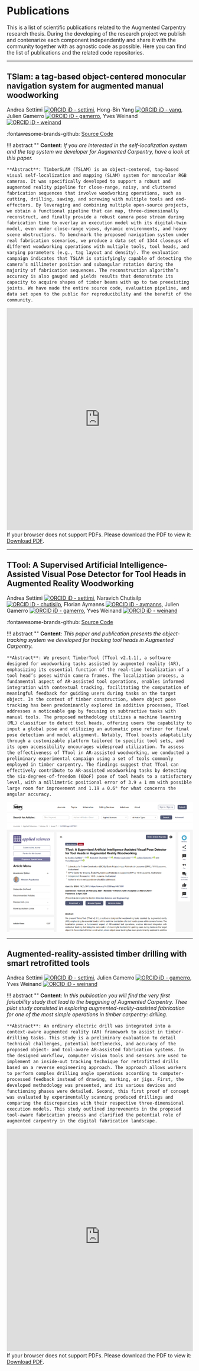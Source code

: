 # Publications 

This is a list of scientific publications related to the Augmented Carpentry research thesis. During the developing of the research project we publish and contenarize each component independently and share it with the community together with as agnostic code as possible. Here you can find the list of publications and the related code repositories.

---

## TSlam: a tag-based object-centered monocular navigation system for augmented manual woodworking

Andrea Settimi <a title="ORCID, Andrea Settimi" href="https://orcid.org/0000-0001-5020-7331"><img width="15" alt="ORCID iD - settimi" src="https://upload.wikimedia.org/wikipedia/commons/thumb/0/06/ORCID_iD.svg/512px-ORCID_iD.svg.png?20190308043226"></a>,
Hong-Bin Yang <a title="ORCID, Hong-Bin Yang" href="https://orcid.org/0000-0001-8422-5263"><img width="15" alt="ORCID iD - yang" src="https://upload.wikimedia.org/wikipedia/commons/thumb/0/06/ORCID_iD.svg/512px-ORCID_iD.svg.png?20190308043226"></a>,
Julien Gamerro <a title="ORCID, Julien Gamerro" href="https://orcid.org/0000-0001-7802-5345"><img width="15" alt="ORCID iD - gamerro" src="https://upload.wikimedia.org/wikipedia/commons/thumb/0/06/ORCID_iD.svg/512px-ORCID_iD.svg.png?20190308043226"></a>,
Yves Weinand <a title="ORCID, Yves Weinand" href="https://orcid.org/0000-0002-8088-6504"><img width="15" alt="ORCID iD - weinand" src="https://upload.wikimedia.org/wikipedia/commons/thumb/0/06/ORCID_iD.svg/512px-ORCID_iD.svg.png?20190308043226"></a>

:fontawesome-brands-github: [Source Code](https://github.com/ibois-epfl/TSlam)

!!! abstract ""
    **Content**: *If you are interested in the self-localization system and the tag system we developer for Augmented Carpentry, have a look at this paper.*

    **Abstract**: TimberSLAM (TSLAM) is an object-centered, tag-based visual self-localization and mapping (SLAM) system for monocular RGB cameras. It was specifically developed to support a robust and augmented reality pipeline for close-range, noisy, and cluttered fabrication sequences that involve woodworking operations, such as cutting, drilling, sawing, and screwing with multiple tools and end-effectors. By leveraging and combining multiple open-source projects, we obtain a functional pipeline that can map, three-dimensionally reconstruct, and finally provide a robust camera pose stream during fabrication time to overlay an execution model with its digital-twin model, even under close-range views, dynamic environments, and heavy scene obstructions. To benchmark the proposed navigation system under real fabrication scenarios, we produce a data set of 1344 closeups of different woodworking operations with multiple tools, tool heads, and varying parameters (e.g., tag layout and density). The evaluation campaign indicates that TSLAM is satisfyingly capable of detecting the camera’s millimeter position and subangular rotation during the majority of fabrication sequences. The reconstruction algorithm’s accuracy is also gauged and yields results that demonstrate its capacity to acquire shapes of timber beams with up to two preexisting joints. We have made the entire source code, evaluation pipeline, and data set open to the public for reproducibility and the benefit of the community.

<embed src="https://link.springer.com/content/pdf/10.1007/s41693-024-00118-w.pdf" width="100%" height="600px" type="application/pdf">
    If your browser does not support PDFs. Please download the PDF to view it: <a href="https://link.springer.com/article/10.1007/s41693-024-00118-w">Download PDF</a>.
</embed>

---

## TTool: A Supervised Artificial Intelligence-Assisted Visual Pose Detector for Tool Heads in Augmented Reality Woodworking

Andrea Settimi <a title="ORCID, Andrea Settimi" href="https://orcid.org/0000-0001-5020-7331"><img width="15" alt="ORCID iD - settimi" src="https://upload.wikimedia.org/wikipedia/commons/thumb/0/06/ORCID_iD.svg/512px-ORCID_iD.svg.png?20190308043226"></a>,
Naravich Chutisilp <a title="ORCID, Naravich Chutisilp" href="https://orcid.org/0009-0005-8782-732X"><img width="15" alt="ORCID iD - chutisilp" src="https://upload.wikimedia.org/wikipedia/commons/thumb/0/06/ORCID_iD.svg/512px-ORCID_iD.svg.png?20190308043226"></a>,
Florian Aymanns <a title="ORCID, Florain Aymanns" href="http://orcid.org/0000-0003-4290-7244"><img width="15" alt="ORCID iD - aymanns" src="https://upload.wikimedia.org/wikipedia/commons/thumb/0/06/ORCID_iD.svg/512px-ORCID_iD.svg.png?20190308043226"></a>,
Julien Gamerro <a title="ORCID, Julien Gamerro" href="https://orcid.org/0000-0001-7802-5345"><img width="15" alt="ORCID iD - gamerro" src="https://upload.wikimedia.org/wikipedia/commons/thumb/0/06/ORCID_iD.svg/512px-ORCID_iD.svg.png?20190308043226"></a>,
Yves Weinand <a title="ORCID, Yves Weinand" href="https://orcid.org/0000-0002-8088-6504"><img width="15" alt="ORCID iD - weinand" src="https://upload.wikimedia.org/wikipedia/commons/thumb/0/06/ORCID_iD.svg/512px-ORCID_iD.svg.png?20190308043226"></a>

:fontawesome-brands-github: [Source Code](https://github.com/ibois-epfl/TTool)

!!! abstract ""
    **Content**: *This paper and publication presents the object-tracking system we developed for tracking tool heads in Augmented Carpentry.*

    **Abstract**: We present TimberTool (TTool v2.1.1), a software designed for woodworking tasks assisted by augmented reality (AR), emphasizing its essential function of the real-time localization of a tool head’s poses within camera frames. The localization process, a fundamental aspect of AR-assisted tool operations, enables informed integration with contextual tracking, facilitating the computation of meaningful feedback for guiding users during tasks on the target object. In the context of timber construction, where object pose tracking has been predominantly explored in additive processes, TTool addresses a noticeable gap by focusing on subtractive tasks with manual tools. The proposed methodology utilizes a machine learning (ML) classifier to detect tool heads, offering users the capability to input a global pose and utilizing an automatic pose refiner for final pose detection and model alignment. Notably, TTool boasts adaptability through a customizable platform tailored to specific tool sets, and its open accessibility encourages widespread utilization. To assess the effectiveness of TTool in AR-assisted woodworking, we conducted a preliminary experimental campaign using a set of tools commonly employed in timber carpentry. The findings suggest that TTool can effectively contribute to AR-assisted woodworking tasks by detecting the six-degrees-of-freedom (6DoF) pose of tool heads to a satisfactory level, with a millimetric positional error of 3.9 ± 1 mm with possible large room for improvement and 1.19 ± 0.6° for what concerns the angular accuracy.

<a href="https://www.mdpi.com/2076-3417/14/7/3011"><img src="../assets/images/publications/ttool_vieewpage.png"></a>

---

## Augmented-reality-assisted timber drilling with smart retrofitted tools

Andrea Settimi <a title="ORCID, Andrea Settimi" href="https://orcid.org/0000-0001-5020-7331"><img width="15" alt="ORCID iD - settimi" src="https://upload.wikimedia.org/wikipedia/commons/thumb/0/06/ORCID_iD.svg/512px-ORCID_iD.svg.png?20190308043226"></a>,
Julien Gamerro <a title="ORCID, Julien Gamerro" href="https://orcid.org/0000-0001-7802-5345"><img width="15" alt="ORCID iD - gamerro" src="https://upload.wikimedia.org/wikipedia/commons/thumb/0/06/ORCID_iD.svg/512px-ORCID_iD.svg.png?20190308043226"></a>,
Yves Weinand <a title="ORCID, Yves Weinand" href="https://orcid.org/0000-0002-8088-6504"><img width="15" alt="ORCID iD - weinand" src="https://upload.wikimedia.org/wikipedia/commons/thumb/0/06/ORCID_iD.svg/512px-ORCID_iD.svg.png?20190308043226"></a>

!!! abstract ""
    **Content**: *In this publication you will find the very first faisability study that lead to the beggining of Augmented Carpentry. Thee pilot study consisted in exploring augmented-reality-assisted fabrication for one of the most simple operations in timber carpentry: drilling.*

    **Abstract**: An ordinary electric drill was integrated into a context-aware augmented reality (AR) framework to assist in timber-drilling tasks. This study is a preliminary evaluation to detail technical challenges, potential bottlenecks, and accuracy of the proposed object- and tool-aware AR-assisted fabrication systems. In the designed workflow, computer vision tools and sensors are used to implement an inside-out tracking technique for retrofitted drills based on a reverse engineering approach. The approach allows workers to perform complex drilling angle operations according to computer-processed feedback instead of drawing, marking, or jigs. First, the developed methodology was presented, and its various devices and functioning phases were detailed. Second, this first proof of concept was evaluated by experimentally scanning produced drillings and comparing the discrepancies with their respective three-dimensional execution models. This study outlined improvements in the proposed tool-aware fabrication process and clarified the potential role of augmented carpentry in the digital fabrication landscape.

<embed src="https://pdf.sciencedirectassets.com/271427/1-s2.0-S0926580522X00058/1-s2.0-S0926580522001455/main.pdf?X-Amz-Security-Token=IQoJb3JpZ2luX2VjEAEaCXVzLWVhc3QtMSJIMEYCIQD9Wv05xFiCKez%2FT0UtScjpOTAcUwmOXqMPVpaj1JwVhgIhAOUWamY0WsFh%2FQzvp0N%2BbRJTxcGnxkXe59%2BvOGaK8xREKrwFCKr%2F%2F%2F%2F%2F%2F%2F%2F%2F%2FwEQBRoMMDU5MDAzNTQ2ODY1IgxlmwejgCnSGzvO0SYqkAVFoH1wG67fjKTZSgvWLfonD2wuL9fBCWde0typ6HFpgSRU7NNKJPZ9I5t2D2Mp20ZDlNT3I1qD%2BCdQJ5l%2FKEj1rIZnXr61xz7I0eXs%2Fc64QZHsl90HKqw40a9Lkm1uvYuREykquCTaDX5TdckjltyqubX9oQg%2BsC5mwDc5MjLtJDv%2FOleW2Y2db0GpIXA603DI%2BRMq6GT4844XuWynEY2m%2BEqHieYwzGPK3JBbHtQGTVM9Wck7TdtOlKxYUEIyfZNEP0KiL18tu8xirEgs8QYVxn7YEC1VmTdp1TPw6cnXSHy4zsHrKtFU%2FVA7FX8c13xQraAK6cbpWKLlhxwfK3OyQIRo6V1k0y52NRAg%2B0sOkXXB43CNVNyrYjZ8Ig60xMlot71yQsISuyV9X%2BuJaUK0QtT7mOLXbqyPaCkfedJ7dTG6lZr%2BgCeLTI7jUwTMl5nxbkF3983BSBBWt2%2FsvX%2FKvxaFk48KoCJoNTehavCATqVgG121SRCIWNunLH6bYaJpy3wqQP4tz1npLs7j3v06QEwVcl2fcDE3vPk%2BIPdluNWqDH80R2Hn2JsXrlRAwkGiUw2e9piZ2s%2F6PMlVf2pH1LEHrU4VMCKmpXLQLjvu75MJjBbWEcPnAiJgjPZCXic6dckLxaRQ4c907M89wxo42ETkKuhSg9BLqy7YY4G%2BKWX0hZ6pYSs5vGlA21NYcKqO49MtWU1yLXMMpBLHidUpE6cPznJGuU2%2FUdjxH3Fkt%2BJ5%2BODX2PYTP8PELbjM5lXwaBV4wRpmZJEYf7wJOPLeWMRMlemiGMVhBwJW6ZyJotWViPfXk%2Bj20%2BHNp3QFsGuBGnqdAn3FeujDlBOjUzNv%2Fo%2F62mi%2BtCHg%2FvvOWejV2TDKobK6BjqwAQCCbtzZoVvV7B9%2FKp%2FmVryU3Pf6QXK5bzTo%2F%2Fy9KqLHHUvnV1BXBie0mTA90rTQdpLzFmmpLQWAeSBSvrjcpI43C8u55OIxIKbf93P3w4Bys%2FhsVOq%2Bud68fLlCA30mOfjSdk57G%2FQrKicUHS5tTHQTA8ezCqm%2BhChpq0pB2QbmsZiszE3oH%2FrwKrfZF7rVspxYRQ8n1%2B%2B3RY288sna%2Bx%2FXFJ5Zl022vrtGjY2U0GOw&X-Amz-Algorithm=AWS4-HMAC-SHA256&X-Amz-Date=20241201T171214Z&X-Amz-SignedHeaders=host&X-Amz-Expires=300&X-Amz-Credential=ASIAQ3PHCVTYRKKJ3HAW%2F20241201%2Fus-east-1%2Fs3%2Faws4_request&X-Amz-Signature=9a822ece5d59003db7cccfd519f2a445ca267f3eb8d821da97fef8230655d23d&hash=fd1d56eff800ef36a0e8ba874a1dd55407bcb9f6def7f42dbb5163959455e7e4&host=68042c943591013ac2b2430a89b270f6af2c76d8dfd086a07176afe7c76c2c61&pii=S0926580522001455&tid=spdf-4b86006c-38ea-4dc3-8f36-c0b669937620&sid=975640ff567aa54f6b886ef-837370043c16gxrqb&type=client&tsoh=d3d3LnNjaWVuY2VkaXJlY3QuY29t&ua=000759030755005059&rr=8eb4b3726f670b90&cc=ch.pdf" width="100%" height="600px" type="application/pdf">
    If your browser does not support PDFs. Please download the PDF to view it: <a href="https://pdf.sciencedirectassets.com/271427/1-s2.0-S0926580522X00058/1-s2.0-S0926580522001455/main.pdf?X-Amz-Security-Token=IQoJb3JpZ2luX2VjEAEaCXVzLWVhc3QtMSJIMEYCIQD9Wv05xFiCKez%2FT0UtScjpOTAcUwmOXqMPVpaj1JwVhgIhAOUWamY0WsFh%2FQzvp0N%2BbRJTxcGnxkXe59%2BvOGaK8xREKrwFCKr%2F%2F%2F%2F%2F%2F%2F%2F%2F%2FwEQBRoMMDU5MDAzNTQ2ODY1IgxlmwejgCnSGzvO0SYqkAVFoH1wG67fjKTZSgvWLfonD2wuL9fBCWde0typ6HFpgSRU7NNKJPZ9I5t2D2Mp20ZDlNT3I1qD%2BCdQJ5l%2FKEj1rIZnXr61xz7I0eXs%2Fc64QZHsl90HKqw40a9Lkm1uvYuREykquCTaDX5TdckjltyqubX9oQg%2BsC5mwDc5MjLtJDv%2FOleW2Y2db0GpIXA603DI%2BRMq6GT4844XuWynEY2m%2BEqHieYwzGPK3JBbHtQGTVM9Wck7TdtOlKxYUEIyfZNEP0KiL18tu8xirEgs8QYVxn7YEC1VmTdp1TPw6cnXSHy4zsHrKtFU%2FVA7FX8c13xQraAK6cbpWKLlhxwfK3OyQIRo6V1k0y52NRAg%2B0sOkXXB43CNVNyrYjZ8Ig60xMlot71yQsISuyV9X%2BuJaUK0QtT7mOLXbqyPaCkfedJ7dTG6lZr%2BgCeLTI7jUwTMl5nxbkF3983BSBBWt2%2FsvX%2FKvxaFk48KoCJoNTehavCATqVgG121SRCIWNunLH6bYaJpy3wqQP4tz1npLs7j3v06QEwVcl2fcDE3vPk%2BIPdluNWqDH80R2Hn2JsXrlRAwkGiUw2e9piZ2s%2F6PMlVf2pH1LEHrU4VMCKmpXLQLjvu75MJjBbWEcPnAiJgjPZCXic6dckLxaRQ4c907M89wxo42ETkKuhSg9BLqy7YY4G%2BKWX0hZ6pYSs5vGlA21NYcKqO49MtWU1yLXMMpBLHidUpE6cPznJGuU2%2FUdjxH3Fkt%2BJ5%2BODX2PYTP8PELbjM5lXwaBV4wRpmZJEYf7wJOPLeWMRMlemiGMVhBwJW6ZyJotWViPfXk%2Bj20%2BHNp3QFsGuBGnqdAn3FeujDlBOjUzNv%2Fo%2F62mi%2BtCHg%2FvvOWejV2TDKobK6BjqwAQCCbtzZoVvV7B9%2FKp%2FmVryU3Pf6QXK5bzTo%2F%2Fy9KqLHHUvnV1BXBie0mTA90rTQdpLzFmmpLQWAeSBSvrjcpI43C8u55OIxIKbf93P3w4Bys%2FhsVOq%2Bud68fLlCA30mOfjSdk57G%2FQrKicUHS5tTHQTA8ezCqm%2BhChpq0pB2QbmsZiszE3oH%2FrwKrfZF7rVspxYRQ8n1%2B%2B3RY288sna%2Bx%2FXFJ5Zl022vrtGjY2U0GOw&X-Amz-Algorithm=AWS4-HMAC-SHA256&X-Amz-Date=20241201T171214Z&X-Amz-SignedHeaders=host&X-Amz-Expires=300&X-Amz-Credential=ASIAQ3PHCVTYRKKJ3HAW%2F20241201%2Fus-east-1%2Fs3%2Faws4_request&X-Amz-Signature=9a822ece5d59003db7cccfd519f2a445ca267f3eb8d821da97fef8230655d23d&hash=fd1d56eff800ef36a0e8ba874a1dd55407bcb9f6def7f42dbb5163959455e7e4&host=68042c943591013ac2b2430a89b270f6af2c76d8dfd086a07176afe7c76c2c61&pii=S0926580522001455&tid=spdf-4b86006c-38ea-4dc3-8f36-c0b669937620&sid=975640ff567aa54f6b886ef-837370043c16gxrqb&type=client&tsoh=d3d3LnNjaWVuY2VkaXJlY3QuY29t&ua=000759030755005059&rr=8eb4b3726f670b90&cc=ch.pdf">Download PDF</a>.
</embed>